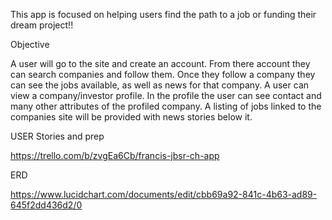 This app is focused on helping users find the path to a job or funding their dream project!!

Objective

  A user will go to the site and create an account.
    From there account they can search companies and follow them.
      Once they follow a company they can see the jobs available, as well as news for that company.
  A user can view a company/investor profile.
    In the profile the user can see contact and many other attributes of the profiled company.
      A listing of jobs linked to the companies site will be provided with news stories below it.
      
USER Stories and prep

  https://trello.com/b/zvgEa6Cb/francis-jbsr-ch-app
  
ERD

  https://www.lucidchart.com/documents/edit/cbb69a92-841c-4b63-ad89-645f2dd436d2/0
